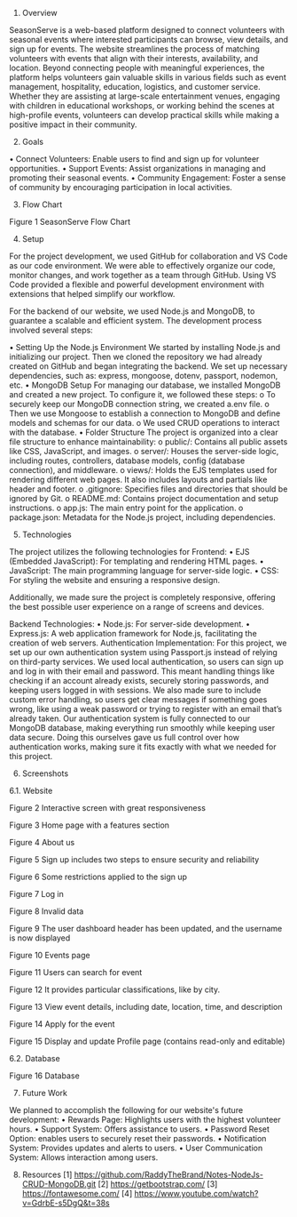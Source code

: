 1.	Overview

   
SeasonServe is a web-based platform designed to connect volunteers with seasonal events where interested participants can browse, view details, and sign up for events. The website streamlines the process of matching volunteers with events that align with their interests, availability, and location.
Beyond connecting people with meaningful experiences, the platform helps volunteers gain valuable skills in various fields such as event management, hospitality, education, logistics, and customer service. Whether they are assisting at large-scale entertainment venues, engaging with children in educational workshops, or working behind the scenes at high-profile events, volunteers can develop practical skills while making a positive impact in their community.

2.	Goals
   
•	Connect Volunteers: Enable users to find and sign up for volunteer opportunities.
•	Support Events: Assist organizations in managing and promoting their seasonal events.
•	Community Engagement: Foster a sense of community by encouraging participation in local activities.

3.	Flow Chart

   
Figure 1 SeasonServe Flow Chart

4.	Setup

For the project development, we used GitHub for collaboration and VS Code as our code environment. We were able to effectively organize our code, monitor changes, and work together as a team through GitHub. Using VS Code provided a flexible and powerful development environment with extensions that helped simplify our workflow.  

For the backend of our website, we used Node.js and MongoDB, to guarantee a scalable and efficient system. The development process involved several steps:

•	Setting Up the Node.js Environment
We started by installing Node.js and initializing our project. Then we cloned the repository we had already created on GitHub and began integrating the backend. We set up necessary dependencies, such as: express, mongoose, dotenv, passport, nodemon, etc.
•	MongoDB Setup 
For managing our database, we installed MongoDB and created a new project. To configure it, we followed these steps: 
o	To securely keep our MongoDB connection string, we created a.env file.
o	Then we use Mongoose to establish a connection to MongoDB and define models and schemas for our data.
o	We used CRUD operations to interact with the database.
•	Folder Structure
The project is organized into a clear file structure to enhance maintainability:
o	public/: Contains all public assets like CSS, JavaScript, and images.
o	server/: Houses the server-side logic, including routes, controllers, database models, config (database connection), and middleware.
o	views/: Holds the EJS templates used for rendering different web pages. It also includes layouts and partials like header and footer.
o	.gitignore: Specifies files and directories that should be ignored by Git.
o	README.md: Contains project documentation and setup instructions.
o	app.js: The main entry point for the application.
o	package.json: Metadata for the Node.js project, including dependencies.



5.	Technologies
   
The project utilizes the following technologies for Frontend:
•	EJS (Embedded JavaScript): For templating and rendering HTML pages.
•	JavaScript: The main programming language for server-side logic.
•	CSS: For styling the website and ensuring a responsive design. 

Additionally, we made sure the project is completely responsive, offering the best possible user experience on a range of screens and devices.

Backend Technologies:
•	Node.js: For server-side development.
•	Express.js: A web application framework for Node.js, facilitating the creation of web servers.
Authentication Implementation:
For this project, we set up our own authentication system using Passport.js instead of relying on third-party services. We used local authentication, so users can sign up and log in with their email and password. This meant handling things like checking if an account already exists, securely storing passwords, and keeping users logged in with sessions. We also made sure to include custom error handling, so users get clear messages if something goes wrong, like using a weak password or trying to register with an email that’s already taken. Our authentication system is fully connected to our MongoDB database, making everything run smoothly while keeping user data secure. Doing this ourselves gave us full control over how authentication works, making sure it fits exactly with what we needed for this project.


6.	Screenshots
   
6.1.	Website 

Figure 2 Interactive screen with great responsiveness


Figure 3 Home page with a features section

Figure 4 About us

Figure 5 Sign up includes two steps to ensure security and reliability

Figure 6 Some restrictions applied to the sign up

Figure 7 Log in

Figure 8 Invalid data

Figure 9 The user dashboard header has been updated, and the username is now displayed

Figure 10 Events page


Figure 11 Users can search for event

Figure 12 It provides particular classifications, like by city.

Figure 13 View event details, including date, location, time, and description

Figure 14 Apply for the event

Figure 15 Display and update Profile page (contains read-only and editable)


6.2.	Database

Figure 16 Database


7.	Future Work

   
   
We planned to accomplish the following for our website's future development:
•	Rewards Page: Highlights users with the highest volunteer hours.
•	Support System: Offers assistance to users. 
•	Password Reset Option: enables users to securely reset their passwords.
•	Notification System: Provides updates and alerts to users. 
•	User Communication System: Allows interaction among users.  



8.	Resources
[1] https://github.com/RaddyTheBrand/Notes-NodeJs-CRUD-MongoDB.git
[2] https://getbootstrap.com/
[3] https://fontawesome.com/ 
[4] https://www.youtube.com/watch?v=GdrbE-s5DgQ&t=38s
